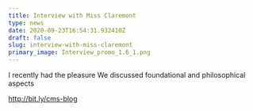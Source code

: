 ```yaml
---
title: Interview with Miss Claremont
type: news
date: 2020-09-23T16:54:31.932410Z
draft: false
slug: interview-with-miss-claremont
primary_image: Interview_promo_1.6_1.png
---
```

I recently had the pleasure
We discussed foundational and philosophical aspects

http://bit.ly/cms-blog
